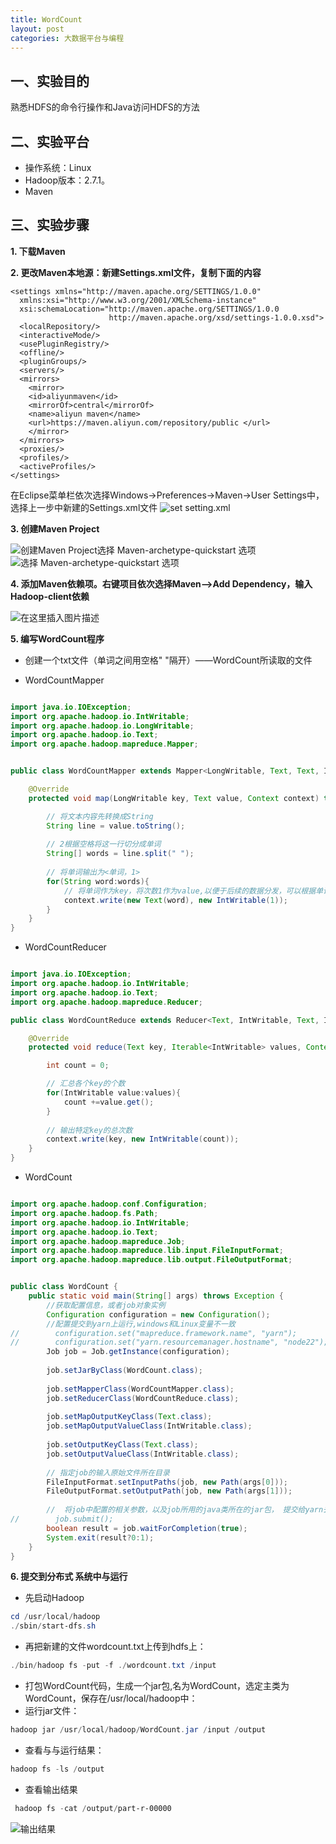 ```yaml
---
title: WordCount
layout: post
categories: 大数据平台与编程
---
```


## 一、实验目的
熟悉HDFS的命令行操作和Java访问HDFS的方法

## 二、实验平台
- 操作系统：Linux
- Hadoop版本：2.7.1。
- Maven

## 三、实验步骤

**1. 下载Maven**

**2. 更改Maven本地源：新建Settings.xml文件，复制下面的内容**

```
<settings xmlns="http://maven.apache.org/SETTINGS/1.0.0"
  xmlns:xsi="http://www.w3.org/2001/XMLSchema-instance"
  xsi:schemaLocation="http://maven.apache.org/SETTINGS/1.0.0
                      http://maven.apache.org/xsd/settings-1.0.0.xsd">
  <localRepository/>
  <interactiveMode/>
  <usePluginRegistry/>
  <offline/>
  <pluginGroups/>
  <servers/>
  <mirrors>
    <mirror>
    <id>aliyunmaven</id>
    <mirrorOf>central</mirrorOf>
    <name>aliyun maven</name>
    <url>https://maven.aliyun.com/repository/public </url>
    </mirror>
  </mirrors>
  <proxies/>
  <profiles/>
  <activeProfiles/>
</settings>

```

在Eclipse菜单栏依次选择Windows->Preferences->Maven->User Settings中，选择上一步中新建的Settings.xml文件
![set setting.xml](https://img-blog.csdnimg.cn/20200108151223141.jpg?x-oss-process=image/watermark,type_ZmFuZ3poZW5naGVpdGk,shadow_10,text_aHR0cHM6Ly9ibG9nLmNzZG4ubmV0L3FxXzQxNDIyNDQ4,size_16,color_FFFFFF,t_70)

**3. 创建Maven Project**

![创建Maven Project](https://img-blog.csdnimg.cn/20200108151542978.jpg?x-oss-process=image/watermark,type_ZmFuZ3poZW5naGVpdGk,shadow_10,text_aHR0cHM6Ly9ibG9nLmNzZG4ubmV0L3FxXzQxNDIyNDQ4,size_16,color_FFFFFF,t_70)选择 Maven-archetype-quickstart 选项
![选择 Maven-archetype-quickstart 选项](https://img-blog.csdnimg.cn/20200108151612875.jpg?x-oss-process=image/watermark,type_ZmFuZ3poZW5naGVpdGk,shadow_10,text_aHR0cHM6Ly9ibG9nLmNzZG4ubmV0L3FxXzQxNDIyNDQ4,size_16,color_FFFFFF,t_70)

**4. 添加Maven依赖项。右键项目依次选择Maven—>Add Dependency，输入Hadoop-client依赖**

![在这里插入图片描述](https://img-blog.csdnimg.cn/20200108151714933.jpg?x-oss-process=image/watermark,type_ZmFuZ3poZW5naGVpdGk,shadow_10,text_aHR0cHM6Ly9ibG9nLmNzZG4ubmV0L3FxXzQxNDIyNDQ4,size_16,color_FFFFFF,t_70)

**5. 编写WordCount程序**

- 创建一个txt文件（单词之间用空格" "隔开）——WordCount所读取的文件

- WordCountMapper

```java

import java.io.IOException;
import org.apache.hadoop.io.IntWritable;
import org.apache.hadoop.io.LongWritable;
import org.apache.hadoop.io.Text;
import org.apache.hadoop.mapreduce.Mapper;


public class WordCountMapper extends Mapper<LongWritable, Text, Text, IntWritable>{

    @Override
    protected void map(LongWritable key, Text value, Context context) throws IOException, InterruptedException {

        // 将文本内容先转换成String
        String line = value.toString();
        
        // 2根据空格将这一行切分成单词
        String[] words = line.split(" ");
        
        // 将单词输出为<单词，1>
        for(String word:words){
            // 将单词作为key，将次数1作为value,以便于后续的数据分发，可以根据单词分发，以便于相同单词会到相同的reducetask中
            context.write(new Text(word), new IntWritable(1));
        }
    }
}

```

- WordCountReducer

```java

import java.io.IOException;
import org.apache.hadoop.io.IntWritable;
import org.apache.hadoop.io.Text;
import org.apache.hadoop.mapreduce.Reducer;

public class WordCountReduce extends Reducer<Text, IntWritable, Text, IntWritable> {

    @Override
    protected void reduce(Text key, Iterable<IntWritable> values, Context context) throws IOException, InterruptedException {

        int count = 0;

        // 汇总各个key的个数
        for(IntWritable value:values){
            count +=value.get();
        }
        
        // 输出特定key的总次数
        context.write(key, new IntWritable(count));
    }
}

```

- WordCount

```java

import org.apache.hadoop.conf.Configuration;
import org.apache.hadoop.fs.Path;
import org.apache.hadoop.io.IntWritable;
import org.apache.hadoop.io.Text;
import org.apache.hadoop.mapreduce.Job;
import org.apache.hadoop.mapreduce.lib.input.FileInputFormat;
import org.apache.hadoop.mapreduce.lib.output.FileOutputFormat;


public class WordCount {
    public static void main(String[] args) throws Exception {
        //获取配置信息，或者job对象实例
        Configuration configuration = new Configuration();
        //配置提交到yarn上运行,windows和Linux变量不一致
//        configuration.set("mapreduce.framework.name", "yarn");
//        configuration.set("yarn.resourcemanager.hostname", "node22");
        Job job = Job.getInstance(configuration);
        
        job.setJarByClass(WordCount.class);
        
        job.setMapperClass(WordCountMapper.class);
        job.setReducerClass(WordCountReduce.class);
        
        job.setMapOutputKeyClass(Text.class);
        job.setMapOutputValueClass(IntWritable.class);
        
        job.setOutputKeyClass(Text.class);
        job.setOutputValueClass(IntWritable.class);
        
        // 指定job的输入原始文件所在目录
        FileInputFormat.setInputPaths(job, new Path(args[0]));
        FileOutputFormat.setOutputPath(job, new Path(args[1]));
        
        //  将job中配置的相关参数，以及job所用的java类所在的jar包， 提交给yarn去运行
//        job.submit();
        boolean result = job.waitForCompletion(true);
        System.exit(result?0:1);
    }
}

```

**6. 提交到分布式 系统中与运行**

- 先启动Hadoop

```powershell
cd /usr/local/hadoop
./sbin/start-dfs.sh
```

- 再把新建的文件wordcount.txt上传到hdfs上：

```powershell
./bin/hadoop fs -put -f ./wordcount.txt /input
```

- 打包WordCount代码，生成一个jar包,名为WordCount，选定主类为WordCount，保存在/usr/local/hadoop中：
- 运行jar文件：

```powershell
hadoop jar /usr/local/hadoop/WordCount.jar /input /output
```

- 查看与与运行结果：

```powershell
hadoop fs -ls /output
```

- 查看输出结果

```powershell
 hadoop fs -cat /output/part-r-00000
```

![输出结果](https://img-blog.csdnimg.cn/20200108153523882.jpg?x-oss-process=image/watermark,type_ZmFuZ3poZW5naGVpdGk,shadow_10,text_aHR0cHM6Ly9ibG9nLmNzZG4ubmV0L3FxXzQxNDIyNDQ4,size_16,color_FFFFFF,t_70)
